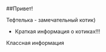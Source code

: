 ##Привет!

Тефтелька - замечательный котик)

* Краткая информация о котиках!!!

Классная информация
